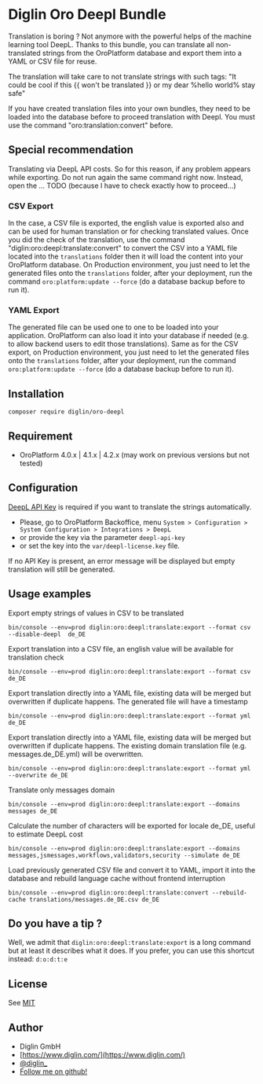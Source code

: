 # Diglin Oro Deepl Bundle

Translation is boring ? Not anymore with the powerful helps of the machine learning tool DeepL. Thanks to this bundle, you can translate all non-translated strings from the OroPlatform database and export them into a YAML or CSV file for reuse. 

The translation will take care to not translate strings with such tags: "It could be cool if this {{ won't be translated }} or my dear %hello world% stay safe"

If you have created translation files into your own bundles, they need to be loaded into the database before to proceed translation with Deepl. You must use the command "oro:translation:convert" before.

## Special recommendation

Translating via DeepL API costs. So for this reason, if any problem appears while exporting. Do not run again the same command right now.
Instead, open the ... TODO (because I have to check exactly how to proceed...)

### CSV Export 

In the case, a CSV file is exported, the english value is exported also and can be used for human translation or for checking translated values.
Once you did the check of the translation, use the command "diglin:oro:deepl:translate:convert" to convert the CSV into a YAML file located into the `translations` folder then it will load the content into your OroPlatform database. 
On Production environment, you just need to let the generated files onto the `translations` folder, after your deployment, run the command `oro:platform:update --force` (do a database backup before to run it).

### YAML Export

The generated file can be used one to one to be loaded into your application. OroPlatform can also load it into your database if needed (e.g. to allow backend users to edit those translations).
Same as for the CSV export, on Production environment, you just need to let the generated files onto the `translations` folder, after your deployment, run the command `oro:platform:update --force` (do a database backup before to run it).

## Installation

`composer require diglin/oro-deepl`

## Requirement

- OroPlatform 4.0.x | 4.1.x | 4.2.x (may work on previous versions but not tested)

## Configuration

[DeepL API Key](https://www.deepl.com/pro#developer) is required if you want to translate the strings automatically.
- Please, go to OroPlatform Backoffice, menu `System > Configuration > System Configuration > Integrations > DeepL`
- or provide the key via the parameter `deepl-api-key`
- or set the key into the `var/deepl-license.key` file.

If no API Key is present, an error message will be displayed but empty translation will still be generated.

## Usage examples

Export empty strings of values in CSV to be translated

`bin/console --env=prod diglin:oro:deepl:translate:export --format csv --disable-deepl  de_DE`

Export translation into a CSV file, an english value will be available for translation check

`bin/console --env=prod diglin:oro:deepl:translate:export --format csv de_DE`

Export translation directly into a YAML file, existing data will be merged but overwritten if duplicate happens. The generated file will have a timestamp

`bin/console --env=prod diglin:oro:deepl:translate:export --format yml de_DE`

Export translation directly into a YAML file, existing data will be merged but overwritten if duplicate happens. The existing domain translation file (e.g. messages.de_DE.yml) will be overwritten.

`bin/console --env=prod diglin:oro:deepl:translate:export --format yml --overwrite de_DE`

Translate only messages domain

`bin/console --env=prod diglin:oro:deepl:translate:export --domains messages de_DE`

Calculate the number of characters will be exported for locale de_DE, useful to estimate DeepL cost

`bin/console --env=prod diglin:oro:deepl:translate:export --domains messages,jsmessages,workflows,validators,security --simulate de_DE`

Load previously generated CSV file and convert it to YAML, import it into the database and rebuild language cache without frontend interruption

`bin/console --env=prod diglin:oro:deepl:translate:convert --rebuild-cache translations/messages.de_DE.csv de_DE`

## Do you have a tip ?

Well, we admit that `diglin:oro:deepl:translate:export` is a long command but at least it describes what it does. 
If you prefer, you can use this shortcut instead: `d:o:d:t:e` 

## License

See [MIT](LICENSE.txt) 

## Author

* Diglin GmbH
* [https://www.diglin.com/](https://www.diglin.com/)
* [@diglin_](https://twitter.com/diglin_)
* [Follow me on github!](https://github.com/diglin)
